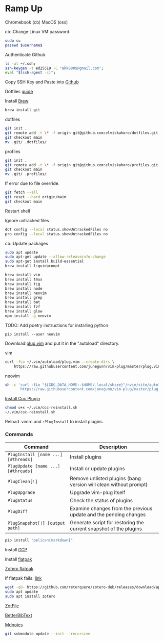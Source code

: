 # Ramp Up


Chromebook (cb)
MacOS (osx)

cb::Change Linux VM password
```sh
sudo su
passwd $username$
```


Authenticate Github
```sh
ls -al ~/.ssh;
ssh-keygen -t ed25519 -C "ekk0809@gmail.com";
eval "$(ssh-agent -s)";
```

Copy SSH Key and Paste into [Github](https://github.com/settings/keys)

Dotfiles [guide](https://www.ackama.com/blog/posts/the-best-way-to-store-your-dotfiles-a-bare-git-repository-explained)

Install [Brew](https://brew.sh/)
```sh
brew install git
```

dotfiles
```sh
git init .
git remote add -t \* -f origin git@github.com:elviskahoro/dotfiles.git
git checkout main
mv .git/ .dotfiles/
```

profiles
```sh
git init .
git remote add -t \* -f origin git@github.com:elviskahoro/profiles.git
git checkout main
mv .git/ .profiles/
```

If error due to file override.
```sh
git fetch --all
git reset --hard origin/main
git checkout main
```

Restart shell

Ignore untracked files
```sh
dot config --local status.showUntrackedFiles no
pro config --local status.showUntrackedFiles no
```

cb::Update packages
```sh
sudo apt update
sudo apt-get update --allow-releaseinfo-change
sudo apt-get install build-essential
brew install liquidprompt
```

```sh
brew install vim
brew install tmux
brew install tig
brew install node
brew install neovim
brew install grep
brew install bat
brew install fzf
brew install glow
npm install -g neovim
```

TODO: Add poetry instructions for installing python

```
pip install --user neovim
```

Download [plug.vim](https://raw.githubusercontent.com/junegunn/vim-plug/master/plug.vim) and put it in the "autoload" directory.

vim
```sh
curl -fLo ~/.vim/autoload/plug.vim --create-dirs \
    https://raw.githubusercontent.com/junegunn/vim-plug/master/plug.vim
```

neovim
```sh
sh -c 'curl -fLo "${XDG_DATA_HOME:-$HOME/.local/share}"/nvim/site/autoload/plug.vim --create-dirs \
       https://raw.githubusercontent.com/junegunn/vim-plug/master/plug.vim'
```

[Install Coc Plugin](https://github.com/neoclide/coc.nvim/wiki/Install-coc.nvim)
```sh
chmod u+x ~/.vim/coc-reinstall.sh
~/.vim/coc-reinstall.sh
```

Reload .vimrc and `:PlugInstall` to install plugins.

### Commands

| Command                             | Description                                                        |
| ----------------------------------- | ------------------------------------------------------------------ |
| `PlugInstall [name ...] [#threads]` | Install plugins                                                    |
| `PlugUpdate [name ...] [#threads]`  | Install or update plugins                                          |
| `PlugClean[!]`                      | Remove unlisted plugins (bang version will clean without prompt) |
| `PlugUpgrade`                       | Upgrade vim-plug itself                                            |
| `PlugStatus`                        | Check the status of plugins                                        |
| `PlugDiff`                          | Examine changes from the previous update and the pending changes   |
| `PlugSnapshot[!] [output path]`     | Generate script for restoring the current snapshot of the plugins  |



```sh
pip install "pelican[markdown]"
```

Install [GCP](https://cloud.google.com/sdk/docs/install#deb)

Install [flatpak](https://flatpak.org/setup/Chrome%20OS/)

[Zotero flatpak](https://flathub.org/apps/details/org.zotero.Zotero)

If flatpak fails: [link](https://www.zotero.org/support/kb/installing_on_a_chromebook)
```sh
wget -qO- https://github.com/retorquere/zotero-deb/releases/download/apt-get/install.sh | sudo bash
sudo apt update
sudo apt install zotero
```

[ZotFile](http://zotfile.com/)

[BetterBibText](https://retorque.re/zotero-better-bibtex/)

[Mdnotes](https://github.com/argenos/zotero-mdnotes)

```sh
git submodule update --init --recursive
```
